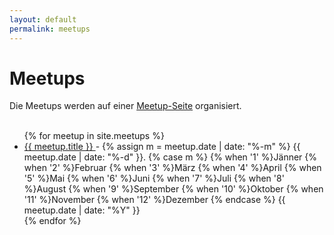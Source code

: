 ```yaml
---
layout: default
permalink: meetups
---
```


<div class="home">
  <h1 class="page-heading">Meetups</h1>

  Die Meetups werden auf einer 
  <a href="https://www.meetup.com/de-DE/Podcasting-Meetup-Osterreich/">Meetup-Seite</a> organisiert.<br/><br/>

  <ul class="list-group">
    {% for meetup in site.meetups %}
      <li class="list-group-item">
        <a class="meetup-link"
     href="{{ meetup.url | prepend: site.baseurl }}">
          {{ meetup.title }}
        </a> -
        {% assign m = meetup.date | date: "%-m" %}
        {{ meetup.date | date: "%-d" }}.
        {% case m %}
          {% when '1' %}Jänner
          {% when '2' %}Februar
          {% when '3' %}März
          {% when '4' %}April
          {% when '5' %}Mai
          {% when '6' %}Juni
          {% when '7' %}Juli
          {% when '8' %}August
          {% when '9' %}September
          {% when '10' %}Oktober
          {% when '11' %}November
          {% when '12' %}Dezember
        {% endcase %}
        {{ meetup.date | date: "%Y" }}
      </li>
    {% endfor %}
  </ul>
</div>
